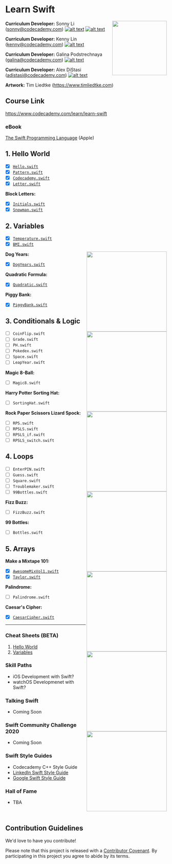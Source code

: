 # Learn Swift

<a href="https://www.codecademy.com" target="_blank"><img src="https://github.com/Codecademy/learn-cpp/blob/master/logo.png" align="right" width=170;></a>

<!-- [![](https://img.shields.io/badge/language-English-blue.svg)](./README.md) -->

**Curriculum Developer:** Sonny Li (sonny@codecademy.com) [![alt text][2]][2.1] [![alt text][1]][1.1]

<!-- links to social media icons -->

<!-- icons without padding -->

[1]: http://i.imgur.com/wWzX9uB.png (twitter icon without padding)
[2]: http://i.imgur.com/9I6NRUm.png (github icon without padding)
[3]: http://i.imgur.com/fep1WsG.png (facebook icon without padding)
[4]: http://i.imgur.com/VlgBKQ9.png (google plus icon without padding)
[5]: http://i.imgur.com/jDRp47c.png (tumblr icon without padding)
[6]: http://i.imgur.com/Vvy3Kru.png (dribbble icon without padding)

<!-- links to social media accounts -->

[1.1]: http://www.twitter.com/sonnynomnom
[2.1]: http://www.github.com/sonnynomnom

[2.2]: http://www.github.com/linkcoding

[2.3]: http://www.github.com/galinap684

[2.4]: http://www.github.com/adistasicc
    
**Curriculum Developer:** Kenny Lin (kenny@codecademy.com) [![alt text][2]][2.2]

**Curriculum Developer:** Galina Podstrechnaya (galina@codecademy.com) [![alt text][2]][2.3]

**Curriculum Developer:** Alex DiStasi (adistasi@codecademy.com) [![alt text][2]][2.4]

**Artwork:** Tim Liedtke (https://www.timliedtke.com)

## Course Link ##

https://www.codecademy.com/learn/learn-swift

### eBook ###

[The Swift Programming Language](https://books.apple.com/us/book/the-swift-programming-language-swift-5-1/id881256329) (Apple)

## 1. Hello World ##

- [x] [`Hello.swift`](1-hello-world/Hello.swift)
- [x] [`Pattern.swift`](1-hello-world/Pattern.swift)
- [x] [`Codecademy.swift`](1-hello-world/Codecademy.swift)
- [x] [`Letter.swift`](1-hello-world/Letter.swift)

**Block Letters:**

- [x] [`Initials.swift`](1-hello-world/block-letters/Initials.swift)
- [x] [`Snowman.swift`](1-hello-world/block-letters/Snowman.swift)

## 2. Variables ##

- [x] [`Temperature.swift`](2-variables/Temperature.swift)
- [x] [`BMI.swift`](2-variables/BMI.swift)

**Dog Years:**
<img src="https://github.com/Codecademy/learn-cpp/blob/master/2-variables/dog-years/dog.gif" align="right" width=250;>

- [x] [`DogYears.swift`](2-variables/dog-years/DogYears.swift)

**Quadratic Formula:**
<img src="https://github.com/Codecademy/learn-cpp/blob/master/2-variables/quadratic-formula/graph.gif" align="right" width=250;>

- [x] [`Quadratic.swift`](2-variables/quadratic-formula/Quadratic.swift)

**Piggy Bank:**
<img src="https://github.com/Codecademy/learn-cpp/blob/master/2-variables/piggy-bank/piggy-bank.gif" align="right" width=250;>

- [x] [`PiggyBank.swift`](2-variables/piggy-bank/PiggyBank.swift)

## 3. Conditionals & Logic ##

- [ ] `CoinFlip.swift`
- [ ] `Grade.swift`
- [ ] `PH.swift`
- [ ] `Pokedex.swift`
- [ ] `Space.swift`
- [ ] `LeapYear.swift`

**Magic 8-Ball:**
<img src="https://github.com/Codecademy/learn-cpp/blob/master/3-conditionals-and-logic/magic-8-ball/magic8ball.gif" align="right" width=250;>

- [ ] `Magic8.swift`

**Harry Potter Sorting Hat:**
<img src="https://github.com/Codecademy/learn-cpp/blob/master/3-conditionals-and-logic/harry-potter-sorting-hat/harrypotter.gif" align="right" width=250;>

- [ ] `SortingHat.swift`

**Rock Paper Scissors Lizard Spock:**
<img src="https://github.com/Codecademy/learn-cpp/blob/master/3-conditionals-and-logic/rock-paper-scissors-lizard-spock/RPSLS.gif" align="right" width=250;>

- [ ] `RPS.swift`
- [ ] `RPSLS.swift`
- [ ] `RPSLS_if.swift`
- [ ] `RPSLS_switch.swift`

## 4. Loops ##

- [ ] `EnterPIN.swift`
- [ ] `Guess.swift`
- [ ] `Square.swift`
- [ ] `Troublemaker.swift`
- [ ] `99Bottles.swift`

**Fizz Buzz:**
<img src="https://github.com/Codecademy/learn-cpp/blob/master/4-loops/fizzbuzz/fizzbuzz.gif" align="right" width=250;>

- [ ] `FizzBuzz.swift`

**99 Bottles:**

- [ ] `Bottles.swift`

## 5. Arrays ##

**Make a Mixtape 101:**

- [x] [`AwesomeMixVol1.swift`](https://github.com/Codecademy/learn-swift/blob/master/5-arrays/mixtape/AwesomeMixVol1.swift)
- [x] [`Taylor.swift`](https://github.com/Codecademy/learn-swift/blob/master/5-arrays/mixtape/Taylor.swift)

**Palindrome:**

- [ ] `Palindrome.swift`

**Caesar's Cipher:**

- [x] [`CaesarCipher.swift`](https://github.com/Codecademy/learn-swift/blob/master/5-arrays/caesar-cipher/CaesarCipher.swift)

---

### Cheat Sheets (BETA) ###

1. [Hello World](https://www.codecademy.com/learn/learn-swift/modules/learn-swift-hello-world/reference)
2. [Variables](https://www.codecademy.com/learn/learn-swift/modules/learn-swift-variables/reference)

### Skill Paths ###

- iOS Development with Swift?
- watchOS Developmenet with Swift?

### Talking Swift ###

- Coming Soon

### Swift Community Challenge 2020 ###

* Coming Soon

### Swift Style Guides ###

* Codecademy C++ Style Guide
* [LinkedIn Swift Style Guide](https://github.com/linkedin/swift-style-guide)
* [Google Swift Style Guide](https://google.github.io/swift/)

### Hall of Fame ###

* TBA

<br>

## Contribution Guidelines

We'd love to have you contribute! 

Please note that this project is released with a [Contributor Covenant](https://www.contributor-covenant.org).
By participating in this project you agree to abide by its terms.
